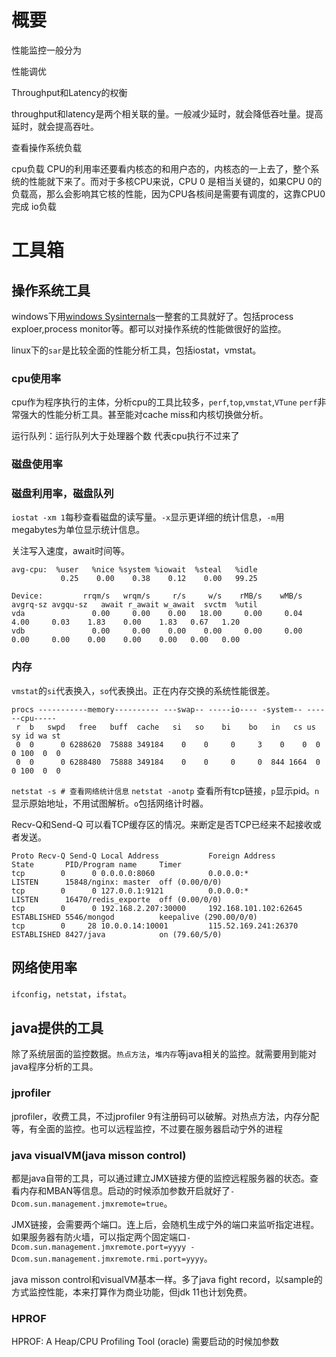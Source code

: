 # 概要

性能监控一般分为


性能调优

Throughput和Latency的权衡


throughput和latency是两个相关联的量。一般减少延时，就会降低吞吐量。提高延时，就会提高吞吐。

查看操作系统负载

cpu负载	CPU的利用率还要看内核态的和用户态的，内核态的一上去了，整个系统的性能就下来了。而对于多核CPU来说，CPU 0 是相当关键的，如果CPU 0的负载高，那么会影响其它核的性能，因为CPU各核间是需要有调度的，这靠CPU0完成
io负载


# 工具箱

## 操作系统工具

windows下用[windows Sysinternals](https://docs.microsoft.com/zh-cn/sysinternals/)一整套的工具就好了。包括process exploer,process monitor等。都可以对操作系统的性能做很好的监控。

linux下的`sar`是比较全面的性能分析工具，包括iostat，vmstat。


### cpu使用率

cpu作为程序执行的主体，分析cpu的工具比较多，`perf`,`top`,`vmstat`,`VTune`
`perf`非常强大的性能分析工具。甚至能对cache miss和内核切换做分析。

运行队列：运行队列大于处理器个数 代表cpu执行不过来了

### 磁盘使用率

### 磁盘利用率，磁盘队列
`iostat -xm 1`每秒查看磁盘的读写量。`-x`显示更详细的统计信息，`-m`用megabytes为单位显示统计信息。

关注写入速度，await时间等。

```Cmd
avg-cpu:  %user   %nice %system %iowait  %steal   %idle
           0.25    0.00    0.38    0.12    0.00   99.25

Device:         rrqm/s   wrqm/s     r/s     w/s    rMB/s    wMB/s avgrq-sz avgqu-sz   await r_await w_await  svctm  %util
vda               0.00     0.00    0.00   18.00     0.00     0.04     4.00     0.03    1.83    0.00    1.83   0.67   1.20
vdb               0.00     0.00    0.00    0.00     0.00     0.00     0.00     0.00    0.00    0.00    0.00   0.00   0.00
```

### 内存

`vmstat`的`si`代表换入，`so`代表换出。正在内存交换的系统性能很差。

```Cmd
procs -----------memory---------- ---swap-- -----io---- -system-- ------cpu-----
 r  b   swpd   free   buff  cache   si   so    bi    bo   in   cs us sy id wa st
 0  0      0 6288620  75888 349184    0    0     0     3    0    0  0  0 100  0  0
 0  0      0 6288480  75888 349184    0    0     0     0  844 1664  0  0 100  0  0
```

`netstat -s # 查看网络统计信息`
`netstat -anotp` 查看所有tcp链接，`p`显示pid。`n`显示原始地址，不用试图解析。`o`包括网络计时器。

Recv-Q和Send-Q 可以看TCP缓存区的情况。来断定是否TCP已经来不起接收或者发送。
```Cmd
Proto Recv-Q Send-Q Local Address           Foreign Address         State       PID/Program name     Timer
tcp        0      0 0.0.0.0:8060            0.0.0.0:*               LISTEN      15848/nginx: master  off (0.00/0/0)
tcp        0      0 127.0.0.1:9121          0.0.0.0:*               LISTEN      16470/redis_exporte  off (0.00/0/0)
tcp        0      0 192.168.2.207:30000     192.168.101.102:62645   ESTABLISHED 5546/mongod          keepalive (290.00/0/0)
tcp        0     28 10.0.0.14:10001         115.52.169.241:26370    ESTABLISHED 8427/java            on (79.60/5/0)
```



## 网络使用率

`ifconfig`，`netstat`，`ifstat`。


## java提供的工具

除了系统层面的监控数据。`热点方法`，`堆内存`等java相关的监控。就需要用到能对java程序分析的工具。

### jprofiler
jprofiler，收费工具，不过jprofiler 9有注册码可以破解。对热点方法，内存分配等，有全面的监控。也可以远程监控，不过要在服务器启动宁外的进程

### java visualVM(java misson control)
都是java自带的工具，可以通过建立JMX链接方便的监控远程服务器的状态。查看内存和MBAN等信息。启动的时候添加参数开启就好了`-Dcom.sun.management.jmxremote=true`。

JMX链接，会需要两个端口。连上后，会随机生成宁外的端口来监听指定进程。如果服务器有防火墙，可以指定两个固定端口`-Dcom.sun.management.jmxremote.port=yyyy -Dcom.sun.management.jmxremote.rmi.port=yyyy`。

java misson control和visualVM基本一样。多了java fight record，以sample的方式监控性能，本来打算作为商业功能，但jdk 11也计划免费。

### HPROF
HPROF: A Heap/CPU Profiling Tool (oracle) 需要启动的时候加参数
